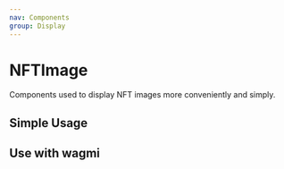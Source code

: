 ```yaml
---
nav: Components
group: Display
---
```


# NFTImage

Components used to display NFT images more conveniently and simply.

## Simple Usage

<code src="./demos/simple.tsx"></code>

## Use with wagmi

<code src="./demos/wagmi.tsx"></code>

